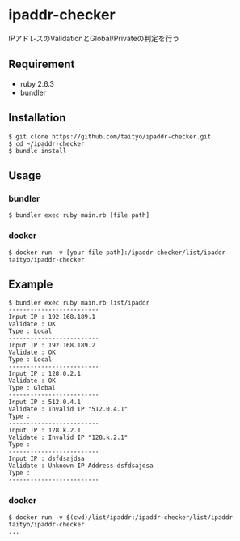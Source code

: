 # ipaddr-checker
IPアドレスのValidationとGlobal/Privateの判定を行う

## Requirement
* ruby 2.6.3
* bundler

## Installation
```
$ git clone https://github.com/taityo/ipaddr-checker.git
$ cd ~/ipaddr-checker
$ bundle install
```

## Usage
### bundler
```
$ bundler exec ruby main.rb [file path]
```

### docker
```
$ docker run -v [your file path]:/ipaddr-checker/list/ipaddr taityo/ipaddr-checker
```

## Example
```
$ bundler exec ruby main.rb list/ipaddr 
-------------------------
Input IP : 192.168.189.1
Validate : OK
Type : Local
-------------------------
Input IP : 192.168.189.2
Validate : OK
Type : Local
-------------------------
Input IP : 128.0.2.1
Validate : OK
Type : Global
-------------------------
Input IP : 512.0.4.1
Validate : Invalid IP "512.0.4.1"
Type : 
-------------------------
Input IP : 128.k.2.1
Validate : Invalid IP "128.k.2.1"
Type : 
-------------------------
Input IP : dsfdsajdsa
Validate : Unknown IP Address dsfdsajdsa
Type : 
-------------------------
```

### docker
```
$ docker run -v $(cwd)/list/ipaddr:/ipaddr-checker/list/ipaddr taityo/ipaddr-checker
...
```